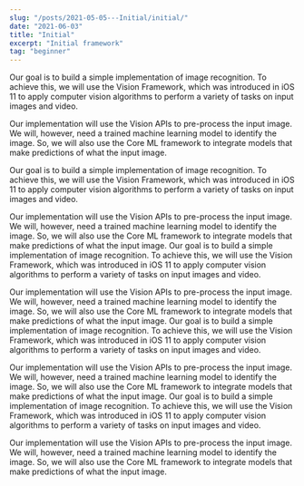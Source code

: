```yaml
---
slug: "/posts/2021-05-05---Initial/initial/"
date: "2021-06-03"
title: "Initial"
excerpt: "Initial framework"
tag: "beginner"
---
```


Our goal is to build a simple implementation of image recognition. To achieve this, we will use the Vision Framework, which was introduced in iOS 11 to apply computer vision algorithms to perform a variety of tasks on input images and video.

Our implementation will use the Vision APIs to pre-process the input image. We will, however, need a trained machine learning model to identify the image. So, we will also use the Core ML framework to integrate models that make predictions of what the input image.

Our goal is to build a simple implementation of image recognition. To achieve this, we will use the Vision Framework, which was introduced in iOS 11 to apply computer vision algorithms to perform a variety of tasks on input images and video.

Our implementation will use the Vision APIs to pre-process the input image. We will, however, need a trained machine learning model to identify the image. So, we will also use the Core ML framework to integrate models that make predictions of what the input image.
Our goal is to build a simple implementation of image recognition. To achieve this, we will use the Vision Framework, which was introduced in iOS 11 to apply computer vision algorithms to perform a variety of tasks on input images and video.

Our implementation will use the Vision APIs to pre-process the input image. We will, however, need a trained machine learning model to identify the image. So, we will also use the Core ML framework to integrate models that make predictions of what the input image.
Our goal is to build a simple implementation of image recognition. To achieve this, we will use the Vision Framework, which was introduced in iOS 11 to apply computer vision algorithms to perform a variety of tasks on input images and video.

Our implementation will use the Vision APIs to pre-process the input image. We will, however, need a trained machine learning model to identify the image. So, we will also use the Core ML framework to integrate models that make predictions of what the input image.
Our goal is to build a simple implementation of image recognition. To achieve this, we will use the Vision Framework, which was introduced in iOS 11 to apply computer vision algorithms to perform a variety of tasks on input images and video.

Our implementation will use the Vision APIs to pre-process the input image. We will, however, need a trained machine learning model to identify the image. So, we will also use the Core ML framework to integrate models that make predictions of what the input image.
